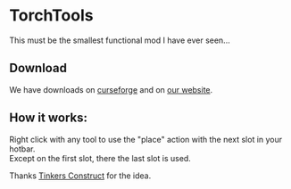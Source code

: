 TorchTools
==========

This must be the smallest functional mod I have ever seen...

Download
--------

We have downloads on [curseforge](http://minecraft.curseforge.com/mc-mods/222980-torchools) and on [our website](http://doubledoordev.net/).

How it works:
-------------

Right click with any tool to use the "place" action with the next slot in your hotbar.<br>
Except on the first slot, there the last slot is used.

Thanks [Tinkers Construct](http://www.minecraftforum.net/forums/mapping-and-modding/minecraft-mods/1287648-tinkers-construct) for the idea.
